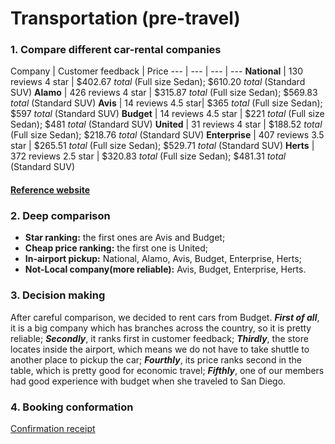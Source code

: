 # Transportation (pre-travel)

### 1. Compare different car-rental companies

Company | Customer feedback | Price 
--- | --- | --- | ---
**National** | 130 reviews 4 star |  $402.67 _total_ (Full size Sedan); $610.20 _total_ (Standard SUV)
**Alamo** | 426 reviews 4 star | $315.87 _total_ (Full size Sedan); $569.83 _total_ (Standard SUV)
**Avis** | 14 reviews 4.5 star| $365 _total_ (Full size Sedan); $597 _total_ (Standard SUV)
**Budget** | 14 reviews 4.5 star | $221 _total_ (Full size Sedan); $481 _total_ (Standard SUV)
**United** | 31 reviews 4 star | $188.52 _total_ (Full size Sedan); $218.76 _total_ (Standard SUV)
**Enterprise** | 407 reviews 3.5 star | $265.51 _total_ (Full size Sedan); $529.71 _total_ (Standard SUV)
**Herts** | 372 reviews 2.5 star | $320.83 _total_ (Full size Sedan); $481.31 _total_ (Standard SUV)

#### [Reference website](https://www.yelp.com/search?find_desc=airport+car+rental&find_loc=San+Diego%2C+CA)
### 2. Deep comparison
* **Star ranking:** the first ones are Avis and Budget;
* **Cheap price ranking:** the first one is United;
* **In-airport pickup:** National, Alamo, Avis, Budget, Enterprise, Herts;
* **Not-Local company(more reliable):** Avis, Budget, Enterprise, Herts.

### 3. Decision making

After careful comparison, we decided to rent cars from Budget. **_First of all_**, it is a big company which has branches across the country, so it is pretty reliable; **_Secondly_**, it ranks first in customer feedback; **_Thirdly_**, the store locates inside the airport, which means we do not have to take shuttle to another place to pickup the car; **_Fourthly_**, its price ranks second in the table, which is pretty good for economic travel; **_Fifthly_**, one of our members had good experience with budget when she traveled to San Diego.

### 4. Booking conformation
[Confirmation receipt](https://drive.google.com/open?id=0BwLFLGaSeBrnbG53enhkYW82cFE)

